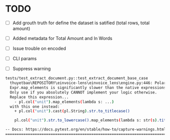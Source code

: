 # **TODO**

- [ ] Add grouth truth for define the dataset is satified (total rows, total amount)

- [ ] Added metadata for Total Amount and In Words

- [ ] Issue trouble on encoded

- [ ] CLI params

- [ ] Suppress warning

```bash
tests/test_extract_document.py::test_extract_document_base_case
  thuyetbao\REPOSITORY\einvoice-lens\einvoice_lens\engine.py:446: PolarsInefficientMapWarning:
  Expr.map_elements is significantly slower than the native expressions API.
  Only use if you absolutely CANNOT implement your logic otherwise.
  Replace this expression...
    - pl.col("unit").map_elements(lambda s: ...)
  with this one instead:
    + pl.col("unit").cast(pl.String).str.to_titlecase()

    pl.col("unit").str.to_lowercase().map_elements(lambda s: str(s).title(), return_dtype=pl.String).name.keep(),

-- Docs: https://docs.pytest.org/en/stable/how-to/capture-warnings.html
========================================================================================== 1 passed, 1 warning in 0.42s ==========================================================================================
```

